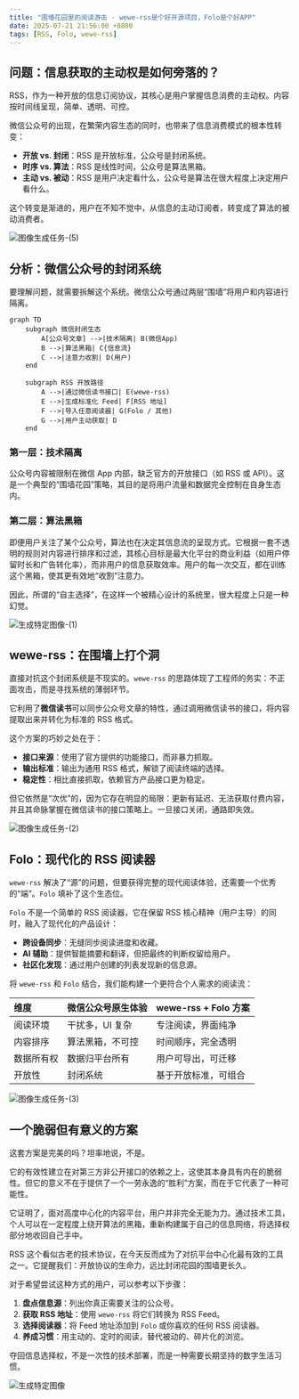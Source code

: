 ```yaml
---
title: "围墙花园里的阅读游击 - wewe-rss是个好开源项目，Folo是个好APP"
date: 2025-07-21 21:56:00 +0800
tags: [RSS, Folo, wewe-rss]
---
```


## 问题：信息获取的主动权是如何旁落的？

RSS，作为一种开放的信息订阅协议，其核心是用户掌握信息消费的主动权。内容按时间线呈现，简单、透明、可控。

微信公众号的出现，在繁荣内容生态的同时，也带来了信息消费模式的根本性转变：

- **开放 vs. 封闭**：RSS 是开放标准，公众号是封闭系统。
- **时序 vs. 算法**：RSS 是线性时间，公众号是算法黑箱。
- **主动 vs. 被动**：RSS 是用户决定看什么，公众号是算法在很大程度上决定用户看什么。

这个转变是渐进的，用户在不知不觉中，从信息的主动订阅者，转变成了算法的被动消费者。

![图像生成任务-(5)](<https://cuipengfei.github.io/picx-images-hosting/20250721/图像生成任务-(5).491kn3k47y.png>)

## 分析：微信公众号的封闭系统

要理解问题，就需要拆解这个系统。微信公众号通过两层“围墙”将用户和内容进行隔离。

```mermaid
graph TD
    subgraph 微信封闭生态
        A[公众号文章] -->|技术隔离| B(微信App)
        B -->|算法黑箱| C{信息流}
        C -->|注意力收割| D(用户)
    end

    subgraph RSS 开放路径
        A -->|通过微信读书接口| E(wewe-rss)
        E -->|生成标准化 Feed| F[RSS 地址]
        F -->|导入任意阅读器| G(Folo / 其他)
        G -->|用户主动获取| D
    end
```

### 第一层：技术隔离

公众号内容被限制在微信 App 内部，缺乏官方的开放接口（如 RSS 或 API）。这是一个典型的“围墙花园”策略，其目的是将用户流量和数据完全控制在自身生态内。

### 第二层：算法黑箱

即便用户关注了某个公众号，算法也在决定其信息流的呈现方式。它根据一套不透明的规则对内容进行排序和过滤，其核心目标是最大化平台的商业利益（如用户停留时长和广告转化率），而非用户的信息获取效率。用户的每一次交互，都在训练这个黑箱，使其更有效地“收割”注意力。

因此，所谓的“自主选择”，在这样一个被精心设计的系统里，很大程度上只是一种幻觉。

![生成特定图像-(1)](<https://cuipengfei.github.io/picx-images-hosting/20250721/生成特定图像-(1).60uji03h4a.png>)

## wewe-rss：在围墙上打个洞

直接对抗这个封闭系统是不现实的。`wewe-rss` 的思路体现了工程师的务实：不正面攻击，而是寻找系统的薄弱环节。

它利用了**微信读书**可以同步公众号文章的特性，通过调用微信读书的接口，将内容提取出来并转化为标准的 RSS 格式。

这个方案的巧妙之处在于：

- **接口来源**：使用了官方提供的功能接口，而非暴力抓取。
- **输出标准**：输出为通用 RSS 格式，解锁了阅读终端的选择。
- **稳定性**：相比直接抓取，依赖官方产品接口更为稳定。

但它依然是“次优”的，因为它存在明显的局限：更新有延迟、无法获取付费内容，并且其命脉掌握在微信读书的接口策略上。一旦接口关闭，通路即失效。

![图像生成任务-(2)](<https://cuipengfei.github.io/picx-images-hosting/20250721/图像生成任务-(2).5q7pouo8yv.png>)

## Folo：现代化的 RSS 阅读器

`wewe-rss` 解决了“源”的问题，但要获得完整的现代阅读体验，还需要一个优秀的“端”。`Folo` 填补了这个生态位。

`Folo` 不是一个简单的 RSS 阅读器，它在保留 RSS 核心精神（用户主导）的同时，融入了现代化的产品设计：

- **跨设备同步**：无缝同步阅读进度和收藏。
- **AI 辅助**：提供智能摘要和翻译，但把最终的判断权留给用户。
- **社区化发现**：通过用户创建的列表发现新的信息源。

将 `wewe-rss` 和 `Folo` 结合，我们能构建一个更符合个人需求的阅读流：

| 维度       | 微信公众号原生体验 | wewe-rss + Folo 方案 |
| :--------- | :----------------- | :------------------- |
| 阅读环境   | 干扰多，UI 复杂    | 专注阅读，界面纯净   |
| 内容排序   | 算法黑箱，不可控   | 时间顺序，完全透明   |
| 数据所有权 | 数据归平台所有     | 用户可导出，可迁移   |
| 开放性     | 封闭系统           | 基于开放标准，可组合 |

![图像生成任务-(3)](<https://cuipengfei.github.io/picx-images-hosting/20250721/图像生成任务-(3).7p3wf6trab.png>)

## 一个脆弱但有意义的方案

这套方案是完美的吗？坦率地说，不是。

它的有效性建立在对第三方非公开接口的依赖之上，这使其本身具有内在的脆弱性。但它的意义不在于提供了一个一劳永逸的“胜利”方案，而在于它代表了一种可能性。

它证明了，面对高度中心化的内容平台，用户并非完全无能为力。通过技术工具，个人可以在一定程度上绕开算法的黑箱，重新构建属于自己的信息网络，将选择权部分地收回自己手中。

RSS 这个看似古老的技术协议，在今天反而成为了对抗平台中心化最有效的工具之一。它提醒我们：开放协议的生命力，远比封闭花园的围墙更长久。

对于希望尝试这种方式的用户，可以参考以下步骤：

1.  **盘点信息源**：列出你真正需要关注的公众号。
2.  **获取 RSS 地址**：使用 `wewe-rss` 将它们转换为 RSS Feed。
3.  **选择阅读器**：将 Feed 地址添加到 `Folo` 或你喜欢的任何 RSS 阅读器。
4.  **养成习惯**：用主动的、定时的阅读，替代被动的、碎片化的浏览。

夺回信息选择权，不是一次性的技术部署，而是一种需要长期坚持的数字生活习惯。

![生成特定图像](https://cuipengfei.github.io/picx-images-hosting/20250721/生成特定图像.1sfc86d8bx.png)
